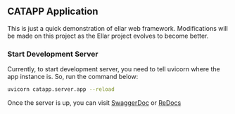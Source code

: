 ## CATAPP Application

This is just a quick demonstration of ellar web framework. Modifications will be made on this project as the Ellar project 
evolves to become better.

### Start Development Server
Currently, to start development server, you need to tell uvicorn where the app
instance is.
So, run the command below:

```bash
uvicorn catapp.server.app --reload
```

Once the server is up, you can visit [SwaggerDoc](http://localhost:8000/docs#) or [ReDocs](http://localhost:8000/redoc#)
